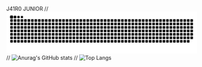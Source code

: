 J41R0 JUNIOR
//
![Snake animation](https://github.com/ellen2121/ellen2121/blob/output/github-contribution-grid-snake.svg)
//
![Anurag's GitHub stats](https://github-readme-stats.vercel.app/api?username=J41R0JUNIOR&show_icons=true&theme=tokyonight)
//
![Top Langs](https://github-readme-stats.vercel.app/api/top-langs/?username=J41R0JUNIOR&layout=compact&theme=tokyonight)
